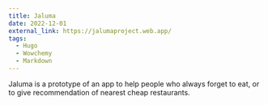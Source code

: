 ```yaml
---
title: Jaluma
date: 2022-12-01
external_link: https://jalumaproject.web.app/
tags:
  - Hugo
  - Wowchemy
  - Markdown
---
```


Jaluma is a prototype of an app to help people who always forget to eat, or to give recommendation of nearest cheap restaurants.
<!--more-->
